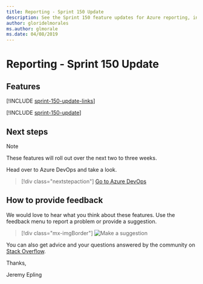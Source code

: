 ```yaml
---
title: Reporting - Sprint 150 Update
description: See the Sprint 150 feature updates for Azure reporting, including next steps.
author: gloridelmorales
ms.author: glmorale
ms.date: 04/08/2019
---
```


# Reporting - Sprint 150 Update

## Features

[!INCLUDE [sprint-150-update-links](../includes/reporting/sprint-150-update-links.md)]

[!INCLUDE [sprint-150-update](../includes/reporting/sprint-150-update.md)]

## Next steps

> [!NOTE]
> These features will roll out over the next two to three weeks.

Head over to Azure DevOps and take a look.

> [!div class="nextstepaction"]
> [Go to Azure DevOps](https://go.microsoft.com/fwlink/?LinkId=307137&campaign=o~msft~docs~product-vsts~release-notes)

## How to provide feedback

We would love to hear what you think about these features. Use the feedback menu to report a problem or provide a suggestion.

> [!div class="mx-imgBorder"]
> ![Make a suggestion](../../media/make-a-suggestion.png)

You can also get advice and your questions answered by the community on [Stack Overflow](https://stackoverflow.com/questions/tagged/azure-devops).

Thanks,

Jeremy Epling
